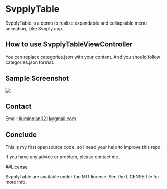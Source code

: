 SvpplyTable
===========

SvpplyTable is a demo to realize expandable and collapsable menu animation, Like Svpply app.

## How to use SvpplyTableViewController

You can replace categories.json with your content. And you should follow categories.json format.

## Sample Screenshot
![](http://publicopensource.qiniudn.com/STable.gif)

## Contact

Email: liuminqian0211@gmail.com

## Conclude

This is my first opensource code, so I need your help to improve this repo.

If you have any advice or problem, please contact me.

##License

SvpplyTable are available under the MIT license. See the LICENSE file for more info.
